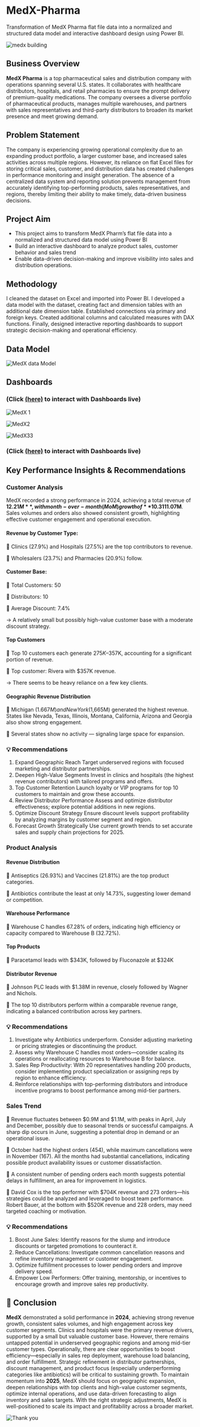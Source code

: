# MedX-Pharma
Transformation of MedX Pharma flat file data into a normalized and structured data model and interactive dashboard design using Power BI.

![medx building](https://github.com/user-attachments/assets/1a48eac1-7295-45aa-b59a-60e3b169d774)



## Business Overview
**MedX Pharma** is a top pharmaceutical sales and distribution company with operations spanning several U.S. states. 
It collaborates with healthcare distributors, hospitals, and retail pharmacies to ensure the prompt delivery of premium-quality medications. 
The company oversees a diverse portfolio of pharmaceutical products, manages multiple warehouses, and partners with sales representatives and third-party distributors to broaden its market presence and meet growing demand.

## Problem Statement
The company is experiencing growing operational complexity due to an expanding product portfolio, a larger customer base, and increased sales activities across multiple regions. 
However, its reliance on flat Excel files for storing critical sales, customer, and distribution data has created challenges in performance monitoring and insight generation. 
The absence of a centralized data system and reporting solution prevents management from accurately identifying top-performing products, sales representatives, and regions, thereby limiting their ability to make timely, data-driven business decisions. 

## Project Aim
- This project aims to transform MedX Pharm’s flat file data into a normalized and structured data model using Power BI
- Build an interactive dashboard to analyze product sales, customer behavior and sales trend
- Enable data-driven decision-making and improve visibility into sales and distribution operations.

## Methodology
I cleaned the dataset on Excel and imported into Power BI. I developed a data model with the dataset, creating fact and dimension tables with an additional date dimension table. 
Established connections via primary and foreign keys.
Created additional columns and calculated measures with DAX functions. Finally, designed interactive reporting dashboards to support strategic decision-making and operational efficiency. 

## Data Model

![MedX data Model](https://github.com/user-attachments/assets/5da1b399-08f5-4b93-821f-eb3a961e85d2)

## Dashboards
### (Click [(here)](https://app.powerbi.com/view?r=eyJrIjoiZTQ0NzJmYjItYmViZS00OGU3LWJmZWYtZjk4ZDVlOTVmMmM1IiwidCI6ImZmMGYzZTNhLTNlNTMtNDU0Zi1iMmI1LTZjNjg3NTNiOGVlNCJ9&embedImagePlaceholder=true&pageName=7a7cd65105bc46961040) to interact with Dashboards live)

![MedX 1](https://github.com/user-attachments/assets/492b8d92-2183-4f24-897c-907b865c1e6f)

![MedX2](https://github.com/user-attachments/assets/44e6fa41-4202-4ed8-aa63-b50ca8527d59)

![MedX33](https://github.com/user-attachments/assets/926d64b0-079b-4b86-9099-0265742422f5)

### (Click [(here)](https://app.powerbi.com/view?r=eyJrIjoiZTQ0NzJmYjItYmViZS00OGU3LWJmZWYtZjk4ZDVlOTVmMmM1IiwidCI6ImZmMGYzZTNhLTNlNTMtNDU0Zi1iMmI1LTZjNjg3NTNiOGVlNCJ9&embedImagePlaceholder=true&pageName=7a7cd65105bc46961040) to interact with Dashboards live)


## Key Performance Insights & Recommendations
### Customer Analysis

MedX recorded a strong performance in 2024, achieving a total revenue of **$12.21M**, with month-over-month (MoM) growth of **10.31%**. Previous month (PM) revenue stood at **$11.07M**. Sales volumes and orders also showed consistent growth, highlighting effective customer engagement and operational execution.

#### Revenue by Customer Type:
  
:small_blue_diamond: Clinics (27.9%) and Hospitals (27.5%) are the top contributors to revenue.

:small_blue_diamond: Wholesalers (23.7%) and Pharmacies (20.9%) follow.

#### Customer Base: 

:small_blue_diamond: Total Customers: 50

:small_blue_diamond: Distributors: 10

:small_blue_diamond: Average Discount: 7.4%

→ A relatively small but possibly high-value customer base with a moderate discount strategy.

#### Top Customers

:small_blue_diamond: Top 10 customers each generate $275K–$357K, accounting for a significant portion of revenue.

:small_blue_diamond: Top customer: Rivera with $357K revenue.

→ There seems to be heavy reliance on a few key clients.

#### Geographic Revenue Distribution

:small_blue_diamond: Michigan ($1.667M) and New York ($1,665M) generated the highest revenue. States like Nevada, Texas, Illinois, Montana, California, Arizona and Georgia also show strong engagement.

:small_blue_diamond: Several states show no activity — signaling large space for expansion.

### :bulb: Recommendations
1.	Expand Geographic Reach
Target underserved regions with focused marketing and distributor partnerships.
2.	Deepen High-Value Segments
Invest in clinics and hospitals (the highest revenue contributors) with tailored programs and offers.
3.	Top Customer Retention
Launch loyalty or VIP programs for top 10 customers to maintain and grow these accounts.
4.	Review Distributor Performance
Assess and optimize distributor effectiveness; explore potential additions in new regions.
5.	Optimize Discount Strategy
Ensure discount levels support profitability by analyzing margins by customer segment and region.
6.	Forecast Growth Strategically
Use current growth trends to set accurate sales and supply chain projections for 2025.

### Product Analysis 
#### Revenue Distribution

:small_blue_diamond: Antiseptics (26.93%) and Vaccines (21.81%) are the top product categories.

:small_blue_diamond: Antibiotics contribute the least at only 14.73%, suggesting lower demand or competition.

#### Warehouse Performance

:small_blue_diamond: Warehouse C handles 67.28% of orders, indicating high efficiency or capacity compared to Warehouse B (32.72%).

#### Top Products

:small_blue_diamond: Paracetamol leads with $343K, followed by Fluconazole at $324K  

#### Distributor Revenue

:small_blue_diamond: Johnson PLC leads with $1.38M in revenue, closely followed by Wagner and Nichols. 

:small_blue_diamond: The top 10 distributors perform within a comparable revenue range, indicating a balanced contribution across key partners.

### :bulb: Recommendations
1.	Investigate why Antibiotics underperform. Consider adjusting marketing or pricing strategies or discontinuing the product.
2.	Assess why Warehouse C handles most orders—consider scaling its operations or reallocating resources to Warehouse B for balance.
3.	Sales Rep Productivity: With 20 representatives handling 200 products, consider implementing product specialization or assigning reps by region to enhance efficiency.
4.	Reinforce relationships with top-performing distributors and introduce incentive programs to boost performance among mid-tier partners.


### Sales Trend 

:small_blue_diamond: Revenue fluctuates between $0.9M and $1.1M, with peaks in April, July and December, possibly due to seasonal trends or successful campaigns. A sharp dip occurs in June, suggesting a potential drop in demand or an operational issue.

:small_blue_diamond: October had the highest orders (454), while maximum cancellations were in November (167). All the months had substantial cancellations, indicating possible product availability issues or customer dissatisfaction. 

:small_blue_diamond: A consistent number of pending orders each month suggests potential delays in fulfillment, an area for improvement in logistics.

:small_blue_diamond: David Cox is the top performer with $704K revenue and 273 orders—his strategies could be analyzed and leveraged to boost team performance. Robert Bauer, at the bottom with $520K revenue and 228 orders, may need targeted coaching or motivation.

### :bulb: Recommendations
1. Boost June Sales: Identify reasons for the slump and introduce discounts or targeted promotions to counteract it.
2. Reduce Cancellations: Investigate common cancellation reasons and refine inventory management or customer engagement.
3. Optimize fulfillment processes to lower pending orders and improve delivery speed.
4. Empower Low Performers: Offer training, mentorship, or incentives to encourage growth and improve sales rep productivity.


## :round_pushpin: Conclusion
**MedX** demonstrated a solid performance in **2024**, achieving strong revenue growth, consistent sales volumes, and high engagement across key customer segments. Clinics and hospitals were the primary revenue drivers, supported by a small but valuable customer base. However, there remains untapped potential in underserved geographic regions and among mid-tier customer types.
Operationally, there are clear opportunities to boost efficiency—especially in sales rep deployment, warehouse load balancing, and order fulfillment. Strategic refinement in distributor partnerships, discount management, and product focus (especially underperforming categories like antibiotics) will be critical to sustaining growth.
To maintain momentum into **2025**, MedX should focus on geographic expansion, deepen relationships with top clients and high-value customer segments, optimize internal operations, and use data-driven forecasting to align inventory and sales targets. With the right strategic adjustments, MedX is well-positioned to scale its impact and profitability across a broader market.
 
![Thank you](https://github.com/user-attachments/assets/4fdea15a-1789-4149-8a75-088cdae7f530)







